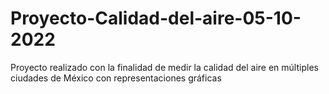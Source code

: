 # Proyecto-Calidad-del-aire-05-10-2022
Proyecto realizado con la finalidad de medir la calidad del aire en múltiples ciudades de México con representaciones gráficas
